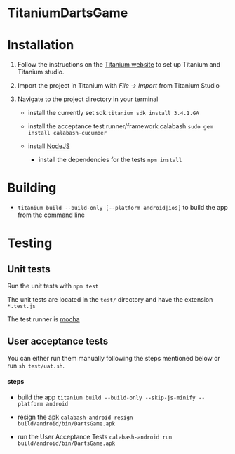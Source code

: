TitaniumDartsGame
=================

# Installation

1) Follow the instructions on the [Titanium website](http://docs.appcelerator.com/titanium/latest/#!/guide/Quick_Start-section-29004949_QuickStart-YourFirstMobileApp) to set up Titanium and Titanium studio.

2) Import the project in Titanium with *File -> Import* from Titanium Studio

3) Navigate to the project directory in your terminal

	- install the currently set sdk `titanium sdk install 3.4.1.GA`

	- install the acceptance test runner/framework calabash `sudo gem install calabash-cucumber`

    - install [NodeJS](http://nodejs.org/)

        - install the dependencies for the tests `npm install`

# Building

- `titanium build --build-only [--platform android|ios]` to build the app from the command line


# Testing

## Unit tests

Run the unit tests with `npm test`

The unit tests are located in the `test/` directory and have the extension `*.test.js`

The test runner is [mocha](http://mochajs.org/)


## User acceptance tests

You can either run them manually following the steps mentioned below or run `sh test/uat.sh`.

#### steps

- build the app `titanium build --build-only --skip-js-minify --platform android`

- resign the apk `calabash-android resign build/android/bin/DartsGame.apk`

- run the User Acceptance Tests  `calabash-android run build/android/bin/DartsGame.apk`
